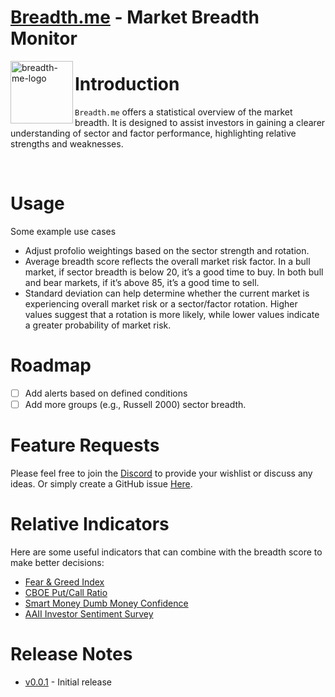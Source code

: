 # [Breadth.me](https://breadth.me/?kiosk) - Market Breadth Monitor

<img src="https://github.com/user-attachments/assets/1c725913-c331-4d49-857f-47429bb94145" alt="breadth-me-logo" width="100" align="left">

# Introduction

`Breadth.me` offers a statistical overview of the market breadth. It is designed to assist investors in gaining a clearer understanding of sector and factor performance, highlighting relative strengths and weaknesses.

<br>

# Usage

Some example use cases

- Adjust profolio weightings based on the sector strength and rotation.
- Average breadth score reflects the overall market risk factor. In a bull market, if sector breadth is below 20, it’s a good time to buy. In both bull and bear markets, if it’s above 85, it’s a good time to sell.
- Standard deviation can help determine whether the current market is experiencing overall market risk or a sector/factor rotation. Higher values suggest that a rotation is more likely, while lower values indicate a greater probability of market risk.

# Roadmap

- [ ] Add alerts based on defined conditions
- [ ] Add more groups (e.g., Russell 2000) sector breadth.

# Feature Requests

Please feel free to join the [Discord](https://discord.gg/v8xQvWCSuf) to provide your wishlist or discuss any ideas. Or simply create a GitHub issue [Here](https://github.com/morristai/breadth.me/issues).

# Relative Indicators

Here are some useful indicators that can combine with the breadth score to make better decisions:

- [Fear & Greed Index](https://money.cnn.com/data/fear-and-greed/)
- [CBOE Put/Call Ratio](https://en.macromicro.me/charts/449/us-cboe-options-put-call-ratio)
- [Smart Money Dumb Money Confidence](https://en.macromicro.me/charts/87237/USSmart-Money-Dumb-Money-Confidence-vs-S-P-500)
- [AAII Investor Sentiment Survey](https://en.macromicro.me/charts/20828/us-aaii-sentimentsurvey)

# Release Notes

- [v0.0.1](https://breadth.me/release-notes/v1.0.0) - Initial release
